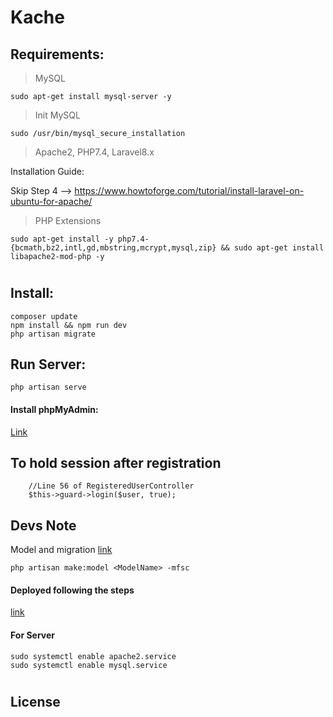 # Kache
## Requirements: 

> MySQL

    sudo apt-get install mysql-server -y

> Init MySQL

    sudo /usr/bin/mysql_secure_installation


> Apache2, PHP7.4, Laravel8.x

Installation Guide:

Skip Step 4 --> https://www.howtoforge.com/tutorial/install-laravel-on-ubuntu-for-apache/

> PHP Extensions

    sudo apt-get install -y php7.4-{bcmath,bz2,intl,gd,mbstring,mcrypt,mysql,zip} && sudo apt-get install libapache2-mod-php -y

#
## Install:
```
composer update
npm install && npm run dev
php artisan migrate
```
## Run Server:
    php artisan serve


#### Install phpMyAdmin: 
[Link](https://support.hostway.com/hc/en-us/articles/115001762184-Install-and-Configure-phpMyAdmin-on-Linux)


## To hold session after registration 

```
    //Line 56 of RegisteredUserController 
    $this->guard->login($user, true);
```
## Devs Note
Model and migration [link](https://laravel.com/docs/8.x/eloquent#defining-models)
```
php artisan make:model <ModelName> -mfsc
```
#### Deployed following the steps
[link](https://www.darwinbiler.com/how-to-properly-deploy-laravel-in-shared-hosting-2019 "Delpoy in Cpanel link")

#### For Server

    sudo systemctl enable apache2.service
    sudo systemctl enable mysql.service
#
## License

